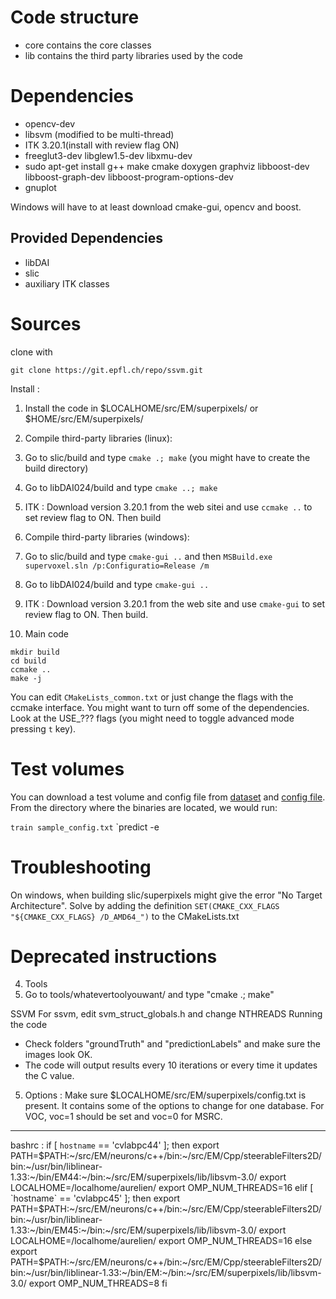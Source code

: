 Code structure
==============
* core contains the core classes
* lib contains the third party libraries used by the code
<!-- * tests contains implementation of algorithms -->
<!-- * tools contains different applications like SVM training, pixel/superpixel/supervoxel-based classification, graphcuts, ssvm... -->
<!-- * roc contains scripts to generate ROCs from prediction files (those files contains probabilities for each node or edge) -->

Dependencies
============
* opencv-dev
* libsvm (modified to be multi-thread)
* ITK 3.20.1(install with review flag ON)
* freeglut3-dev libglew1.5-dev libxmu-dev
* sudo apt-get install g++ make cmake doxygen graphviz libboost-dev libboost-graph-dev libboost-program-options-dev
* gnuplot

Windows will have to at least download cmake-gui, opencv and boost.


Provided Dependencies
---------------------
* libDAI
* slic
* auxiliary ITK classes

Sources
=======

clone with

`git clone https://git.epfl.ch/repo/ssvm.git`

Install :

1. Install the code in $LOCALHOME/src/EM/superpixels/ or $HOME/src/EM/superpixels/

2. Compile third-party libraries (linux):
  1. Go to slic/build and type `cmake .; make` (you might have to create the build directory)
  2. Go to libDAI024/build and type `cmake ..; make`
  3. ITK : Download version 3.20.1 from the web sitei and use `ccmake ..` to set review flag to ON. Then build

2. Compile third-party libraries (windows):
  1. Go to slic/build and type `cmake-gui ..` and then `MSBuild.exe supervoxel.sln /p:Configuratio=Release /m`
  2. Go to libDAI024/build and type `cmake-gui ..`
  3. ITK : Download version 3.20.1 from the web site and use `cmake-gui` to set review flag to ON. Then build.

3. Main code

```
mkdir build
cd build
ccmake ..
make -j
```

You can edit `CMakeLists_common.txt` or just change the flags with the ccmake interface.
You might want to turn off some of the dependencies. Look at the USE_??? flags (you might need to toggle advanced mode pressing `t` key).

Test volumes
============

You can download a test volume and config file from [dataset](https://documents.epfl.ch/groups/c/cv/cvlab-unit/www/data/testdata.zip) and [config file](./sampledata/sample_config.txt). From the directory where the binaries are located, we would run:

`train sample_config.txt`
`predict -e

Troubleshooting
===============

On windows, when building slic/superpixels might give the error "No Target Architecture". Solve by adding the definition `SET(CMAKE_CXX_FLAGS "${CMAKE_CXX_FLAGS} /D_AMD64_")` to the CMakeLists.txt

Deprecated instructions
=======================

4. Tools
41. Go to tools/whatevertoolyouwant/ and type "cmake .; make"

SSVM
For ssvm, edit svm_struct_globals.h and change NTHREADS
Running the code
- Check folders "groundTruth" and "predictionLabels" and make sure the images look OK.
- The code will output results every 10 iterations or every time it updates the C value.

5. Options :
Make sure $LOCALHOME/src/EM/superpixels/config.txt is present. It contains some of the options to change for one database. For VOC, voc=1 should be set and voc=0 for MSRC.

---------------------------------------------------------------------------------


bashrc :
if [ `hostname` == 'cvlabpc44' ]; then
    export PATH=$PATH:~/src/EM/neurons/c++/bin:~/src/EM/Cpp/steerableFilters2D/bin:~/usr/bin/liblinear-1.33:~/bin/EM44:~/bin:~/src/EM/superpixels/lib/libsvm-3.0/
    export LOCALHOME=/localhome/aurelien/
    export OMP_NUM_THREADS=16
elif [ `hostname` == 'cvlabpc45' ]; then
    export PATH=$PATH:~/src/EM/neurons/c++/bin:~/src/EM/Cpp/steerableFilters2D/bin:~/usr/bin/liblinear-1.33:~/bin/EM45:~/bin:~/src/EM/superpixels/lib/libsvm-3.0/
    export LOCALHOME=/localhome/aurelien/
    export OMP_NUM_THREADS=16
else
    export PATH=$PATH:~/src/EM/neurons/c++/bin:~/src/EM/Cpp/steerableFilters2D/bin:~/usr/bin/liblinear-1.33:~/bin/EM:~/bin:~/src/EM/superpixels/lib/libsvm-3.0/
    export OMP_NUM_THREADS=8
fi

